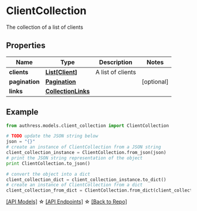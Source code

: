 # ClientCollection

The collection of a list of clients

## Properties
Name | Type | Description | Notes
------------ | ------------- | ------------- | -------------
**clients** | [**List[Client]**](Client.md) | A list of clients | 
**pagination** | [**Pagination**](Pagination.md) |  | [optional] 
**links** | [**CollectionLinks**](CollectionLinks.md) |  | 

## Example

```python
from authress.models.client_collection import ClientCollection

# TODO update the JSON string below
json = "{}"
# create an instance of ClientCollection from a JSON string
client_collection_instance = ClientCollection.from_json(json)
# print the JSON string representation of the object
print ClientCollection.to_json()

# convert the object into a dict
client_collection_dict = client_collection_instance.to_dict()
# create an instance of ClientCollection from a dict
client_collection_from_dict = ClientCollection.from_dict(client_collection_dict)
```
[[API Models]](./README.md#documentation-for-models) ☆ [[API Endpoints]](./README.md#documentation-for-api-endpoints) ☆ [[Back to Repo]](../README.md)


